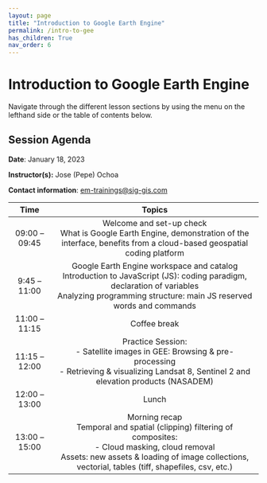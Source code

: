 ```yaml
---
layout: page
title: "Introduction to Google Earth Engine"
permalink: /intro-to-gee
has_children: True
nav_order: 6
---
```


# Introduction to Google Earth Engine
Navigate through the different lesson sections by using the menu on the lefthand side or the table of contents below.

## Session Agenda
**Date**: January 18, 2023

**Instructor(s):** Jose (Pepe) Ochoa

**Contact information**: [em-trainings@sig-gis.com](em-trainings@sig-gis.com)

|      Time     |                                                                                                       Topics                                                                                                      |
|:-------------:|:-----------------------------------------------------------------------------------------------------------------------------------------------------------------------------------------------------------------:|
| 09:00 – 09:45 |                                  Welcome and set-up check<br>What is Google Earth Engine, demonstration of the interface, benefits from a cloud-based geospatial coding platform                                  |
| 9:45 – 11:00  |          Google Earth Engine workspace and catalog<br>Introduction to JavaScript (JS): coding paradigm, declaration of variables<br>Analyzing programming structure: main JS reserved words and commands          |
| 11:00 – 11:15 |                                                                                                    Coffee break                                                                                                   |
| 11:15 – 12:00 |                           Practice Session:<br>- Satellite images in GEE: Browsing & pre-processing<br>- Retrieving & visualizing Landsat 8, Sentinel 2 and elevation products (NASADEM)                          |
| 12:00 – 13:00 | Lunch                                                                                                                                                                                                             |
| 13:00 –15:00  | Morning recap<br>Temporal and spatial (clipping) filtering of composites:<br>- Cloud masking, cloud removal<br>Assets: new assets & loading of image collections, vectorial, tables (tiff, shapefiles, csv, etc.) |

